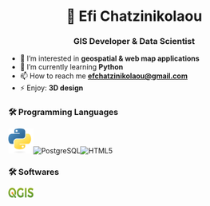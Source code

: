 <h1 align="center">👋 Efi Chatzinikolaou</h1>
<h3 align="center">GIS Developer & Data Scientist</h3>

<p></p>

- 👀 I’m interested in **geospatial & web map applications**
- 🌱 I’m currently learning **Python**
- 📫 How to reach me **efchatzinikolaou@gmail.com**
- ⚡ Enjoy: **3D design** 
  

<h3 align="left">🛠️ Programming Languages</h3>

<img src="./images/Python-logo.png" alt="Python"  title="Python" width="50" height="50"><img src="https://upload.wikimedia.org/wikipedia/commons/2/29/Postgresql_elephant.svg" alt="PostgreSQL" title="PostgreSQL" width="50" height="50"><img src="https://upload.wikimedia.org/wikipedia/commons/6/61/HTML5_logo_and_wordmark.svg" alt="HTML5" title="HTML5" width="50" height="50">

<h3 align="left">🛠️ Softwares</h3>
<img src="./images/QGIS_logo.png" alt="QGIS" title="QGIS" width="50" height="20">

<!---
efchatzinikolaou/efchatzinikolaou is a ✨ special ✨ repository because its `README.md` (this file) appears on your GitHub profile.
You can click the Preview link to take a look at your changes.
--->
